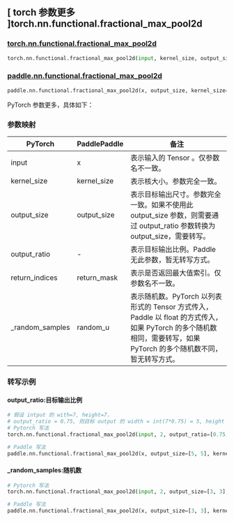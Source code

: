 ## [ torch 参数更多 ]torch.nn.functional.fractional_max_pool2d

### [torch.nn.functional.fractional_max_pool2d](https://pytorch.org/docs/stable/generated/torch.nn.functional.fractional_max_pool2d.html#torch-nn-functional-fractional-max-pool2d)

```python
torch.nn.functional.fractional_max_pool2d(input, kernel_size, output_size=None, output_ratio=None, return_indices=False, _random_samples=None)
```

### [paddle.nn.functional.fractional_max_pool2d](https://www.paddlepaddle.org.cn/documentation/docs/zh/develop/api/paddle/nn/functional/fractional_max_pool2d_cn.html)

```python
paddle.nn.functional.fractional_max_pool2d(x, output_size, kernel_size=None, random_u=None, return_mask=False, name=None)
```

PyTorch 参数更多，具体如下：

### 参数映射

| PyTorch       | PaddlePaddle | 备注                                                   |
| ------------- | ------------ | ------------------------------------------------------ |
| input         | x            | 表示输入的 Tensor 。仅参数名不一致。                        |
| kernel_size   | kernel_size  | 表示核大小。参数完全一致。                                 |
| output_size   | output_size  | 表示目标输出尺寸。参数完全一致。如果不使用此 output_size 参数，则需要通过 output_ratio 参数转换为 output_size，需要转写。 |
| output_ratio  | -            | 表示目标输出比例。Paddle 无此参数，暂无转写方式。                |
| return_indices | return_mask | 表示是否返回最大值索引。仅参数名不一致。                      |
| _random_samples | random_u   | 表示随机数。PyTorch 以列表形式的 Tensor 方式传入，Paddle 以 float 的方式传入，如果 PyTorch 的多个随机数相同，需要转写，如果 PyTorch 的多个随机数不同，暂无转写方式。  |

### 转写示例

#### output_ratio:目标输出比例

```python
# 假设 intput 的 with=7, height=7，
# output_ratio = 0.75, 则目标 output 的 width = int(7*0.75) = 5, height = int(7*0.75) = 5
# Pytorch 写法
torch.nn.functional.fractional_max_pool2d(input, 2, output_ratio=[0.75, 0.75], return_indices=True)

# Paddle 写法
paddle.nn.functional.fractional_max_pool2d(x, output_size=[5, 5], kernel_size=2, return_mask=True)
```

#### _random_samples:随机数

```python
# Pytorch 写法
torch.nn.functional.fractional_max_pool2d(input, 2, output_size=[3, 3], return_indices=True, _random_samples=torch.tensor([[[0.3, 0.3]]]))

# Paddle 写法
paddle.nn.functional.fractional_max_pool2d(x, output_size=[3, 3], kernel_size=2, return_mask=True, random_u=0.3)
```
